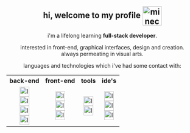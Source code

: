 <div align="center">

## hi, welcome to my profile  <img alt="minecraft bee" align="center" height="50" src="https://64.media.tumblr.com/2ae584b0b85021825117ff86d3b33a1b/793085bad90a24ae-7d/s250x400/b78d969076aed3cddf33e565b276e9fe17615075.gifv">
  
   <p> i'm a lifelong learning <b>full-stack developer</b>.</p>
   <p> interested in front-end, graphical interfaces, design and creation. <br> always permeating in visual arts. </p>
   <p> languages and technologies which i've had some contact with: </p>
  

<table>
  <tr>
    <th><b>back-end</b></th>
    <th><b>front-end</b></th>
    <th><b>tools</b></th>
    <th><b>ide's</b></th>
  </tr>
    <tr>
     <td align="center">
      <img alt="lev.java" height="25" width="auto" src="https://img.shields.io/badge/Java-ED8B00?style=for-the-badge&logo=java&logoColor=white"><br>   
      <img alt="lev.mysql" height="25" width="auto" src="https://img.shields.io/badge/MySQL-00000F?style=for-the-badge&logo=mysql&logoColor=white"><br>  
      <img alt="lev.spring" height="25" width="auto" src="https://img.shields.io/badge/Spring-6DB33F?style=for-the-badge&logo=spring&logoColor=white"><br>
       <img alt="lev.elixir" height="25" width="auto" src="https://img.shields.io/badge/Elixir-4B275F?style=for-the-badge&logo=elixir&logoColor=white"><br> 
     </td>
     <td align="center">
      <img alt="lev.typescript" height="25" width="auto" src="https://img.shields.io/badge/typescript-%23007ACC.svg?style=for-the-badge&logo=typescript&logoColor=white"><br>
       <img alt="lev.javascript" height="25" width="auto" src="https://img.shields.io/badge/javascript-%23323330.svg?style=for-the-badge&logo=javascript&logoColor=%23F7DF1E"><br>
      <img alt="lev.reactjs" height="25" width="auto" src="https://img.shields.io/badge/reactjs-%2320232a.svg?style=for-the-badge&logo=react&logoColor=%2361DAFB"><br>
     </td>
     <td align="center">
      <img alt="lev.git" height="25" width="auto" src="https://img.shields.io/badge/git-%23F05033.svg?style=for-the-badge&logo=git&logoColor=white"><br>
      <img alt="lev.github" height="25" width="auto" src="https://img.shields.io/badge/github-%23121011.svg?style=for-the-badge&logo=github&logoColor=white"><br>
     </td>
     <td align="center">
      <img alt="lev.eclipse" height="25" width="auto" src="https://img.shields.io/badge/Eclipse-FE7A16.svg?style=for-the-badge&logo=Eclipse&logoColor=white"><br>
      <img alt="lev.spring" height="25" width="auto" src="https://img.shields.io/badge/Spring-6DB33F?style=for-the-badge&logo=spring&logoColor=white"><br>
      <img alt="lev.vscode" height="25" width="auto" src="https://img.shields.io/badge/VSCode-0078d7.svg?style=for-the-badge&logo=visual-studio-code&logoColor=white"><br>
     </td>
  </tr>
</table>
  
</div>
